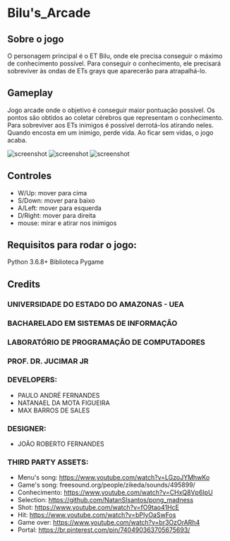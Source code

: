 # Bilu's_Arcade
## Sobre o jogo
O personagem principal é o ET Bilu, onde ele precisa conseguir o máximo de conhecimento possível. Para conseguir o conhecimento, ele precisará sobreviver às ondas de ETs grays que aparecerão para atrapalhá-lo.

## Gameplay
Jogo arcade onde o objetivo é conseguir maior pontuação possível. Os pontos são obtidos ao coletar cérebros que representam o conhecimento. Para sobreviver aos ETs inimigos é possível derrotá-los atirando neles. Quando encosta em um inimigo, perde vida. Ao ficar sem vidas, o jogo acaba.

![screenshot](https://github.com/natanaelmota1/Bilu_Arcade/blob/master/Game/Screenshots/bilu_arcade1.png)
![screenshot](https://github.com/natanaelmota1/Bilu_Arcade/blob/master/Game/Screenshots/bilu_arcade2.png)
![screenshot](https://github.com/natanaelmota1/Bilu_Arcade/blob/master/Game/Screenshots/bilu_arcade3.png)

## Controles
- W/Up: mover para cima
- S/Down: mover para baixo
- A/Left: mover para esquerda
- D/Right: mover para direita
- mouse: mirar e atirar nos inimigos
## Requisitos para rodar o jogo:
Python 3.6.8+
Biblioteca Pygame
## Credits
### UNIVERSIDADE DO ESTADO DO AMAZONAS - UEA
### BACHARELADO EM SISTEMAS DE INFORMAÇÃO
### LABORATÓRIO DE PROGRAMAÇÃO DE COMPUTADORES
### PROF. DR. JUCIMAR JR
### DEVELOPERS:
- PAULO ANDRÉ FERNANDES
- NATANAEL DA MOTA FIGUEIRA
- MAX BARROS DE SALES
### DESIGNER:
- JOÃO ROBERTO FERNANDES
### THIRD PARTY ASSETS:
- Menu's song: https://www.youtube.com/watch?v=LGzoJYMhwKo
- Game's song: freesound.org/people/zikeda/sounds/495899/
- Conhecimento: https://www.youtube.com/watch?v=CHxQ8Vp6IpU
- Selection: https://github.com/NatanSIsantos/pong_madness
- Shot: https://www.youtube.com/watch?v=fO9tao41HcE
- Hit: https://www.youtube.com/watch?v=bPIyOaSwFos
- Game over: https://www.youtube.com/watch?v=br3OzOrARh4
- Portal: https://br.pinterest.com/pin/740490363705675693/
